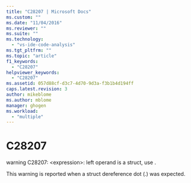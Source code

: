 ```yaml
---
title: "C28207 | Microsoft Docs"
ms.custom: ""
ms.date: "11/04/2016"
ms.reviewer: ""
ms.suite: ""
ms.technology: 
  - "vs-ide-code-analysis"
ms.tgt_pltfrm: ""
ms.topic: "article"
f1_keywords: 
  - "C28207"
helpviewer_keywords: 
  - "C28207"
ms.assetid: 057d88cf-d3c7-4d70-9d3a-f3b1b4d194ff
caps.latest.revision: 3
author: mikeblome
ms.author: mblome
manager: ghogen
ms.workload: 
  - "multiple"
---
```

# C28207
warning C28207: \<expression>: left operand is a struct, use .  
  
 This warning is reported when a struct dereference dot (.) was expected.